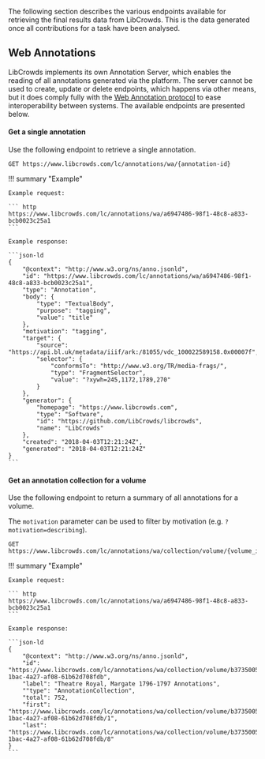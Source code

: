 
The following section describes the various endpoints available for retrieving
the final results data from LibCrowds. This is the data generated once all
contributions for a task have been analysed.

## Web Annotations

LibCrowds implements its own Annotation Server, which enables the reading of
all annotations generated via the platform. The server cannot be used to
create, update or delete endpoints, which happens via other means, but it does
comply fully with the
[Web Annotation protocol](https://www.w3.org/TR/annotation-protocol/) to ease
interoperability between systems. The available endpoints are presented
below.

#### Get a single annotation

Use the following endpoint to retrieve a single annotation.

``` http
GET https://www.libcrowds.com/lc/annotations/wa/{annotation-id}
```

!!! summary "Example"

    Example request:

    ``` http
    https://www.libcrowds.com/lc/annotations/wa/a6947486-98f1-48c8-a833-bcb0023c25a1
    ```

    Example response:

    ```json-ld
    {
        "@context": "http://www.w3.org/ns/anno.jsonld",
        "id": "https://www.libcrowds.com/lc/annotations/wa/a6947486-98f1-48c8-a833-bcb0023c25a1",
        "type": "Annotation",
        "body": {
            "type": "TextualBody",
            "purpose": "tagging",
            "value": "title"
        },
        "motivation": "tagging",
        "target": {
            "source": "https://api.bl.uk/metadata/iiif/ark:/81055/vdc_100022589158.0x00007f",
            "selector": {
                "conformsTo": "http://www.w3.org/TR/media-frags/",
                "type": "FragmentSelector",
                "value": "?xywh=245,1172,1789,270"
            }
        },
        "generator": {
            "homepage": "https://www.libcrowds.com",
            "type": "Software",
            "id": "https://github.com/LibCrowds/libcrowds",
            "name": "LibCrowds"
        },
        "created": "2018-04-03T12:21:24Z",
        "generated": "2018-04-03T12:21:24Z"
    }
    ```

#### Get an annotation collection for a volume

Use the following endpoint to return a summary of all annotations for a
volume.

The `motivation` parameter can be used to filter by motivation
(e.g. `?motivation=describing`).

``` http
GET https://www.libcrowds.com/lc/annotations/wa/collection/volume/{volume_id}
```

!!! summary "Example"

    Example request:

    ``` http
    https://www.libcrowds.com/lc/annotations/wa/a6947486-98f1-48c8-a833-bcb0023c25a1
    ```

    Example response:

    ```json-ld
    {
        "@context": "http://www.w3.org/ns/anno.jsonld",
        "id": "https://www.libcrowds.com/lc/annotations/wa/collection/volume/b3735005-1bac-4a27-af08-61b62d708fdb",
        "label": "Theatre Royal, Margate 1796-1797 Annotations",
        ""type": "AnnotationCollection",
        "total": 752,
        "first": "https://www.libcrowds.com/lc/annotations/wa/collection/volume/b3735005-1bac-4a27-af08-61b62d708fdb/1",
        "last": "https://www.libcrowds.com/lc/annotations/wa/collection/volume/b3735005-1bac-4a27-af08-61b62d708fdb/8"
    }
    ```
